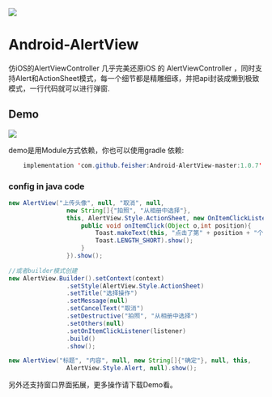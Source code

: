 [![](https://jitpack.io/v/feisher/Android-AlertView-master.svg)](https://jitpack.io/#feisher/Android-AlertView-master)

# Android-AlertView
仿iOS的AlertViewController
几乎完美还原iOS 的 AlertViewController ，同时支持Alert和ActionSheet模式，每一个细节都是精雕细琢，并把api封装成懒到极致模式，一行代码就可以进行弹窗.

## Demo
![](https://github.com/saiwu-bigkoo/Android-AlertView/blob/master/preview/alertviewdemo.gif)

demo是用Module方式依赖，你也可以使用gradle 依赖:
```java
    implementation 'com.github.feisher:Android-AlertView-master:1.0.7'
```

### config in java code
```java
new AlertView("上传头像", null, "取消", null,
                new String[]{"拍照", "从相册中选择"},
                this, AlertView.Style.ActionSheet, new OnItemClickListener(){
                    public void onItemClick(Object o,int position){
                        Toast.makeText(this, "点击了第" + position + "个", 
                        Toast.LENGTH_SHORT).show();
                    }
                }).show();
                
//或者builder模式创建
new AlertView.Builder().setContext(context)
                .setStyle(AlertView.Style.ActionSheet)
                .setTitle("选择操作")
                .setMessage(null)
                .setCancelText("取消")
                .setDestructive("拍照", "从相册中选择")
                .setOthers(null)
                .setOnItemClickListener(listener)
                .build()
                .show();
```
```java
new AlertView("标题", "内容", null, new String[]{"确定"}, null, this, 
                AlertView.Style.Alert, null).show();
```
另外还支持窗口界面拓展，更多操作请下载Demo看。
